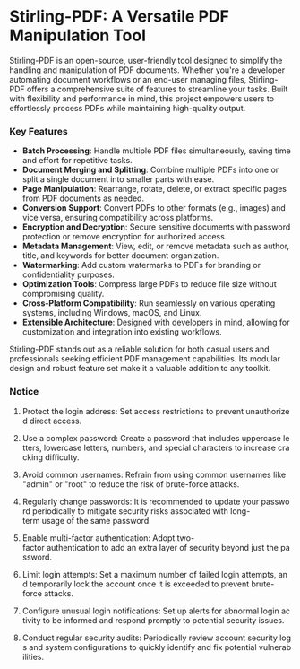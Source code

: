 # Stirling-PDF: A Versatile PDF Manipulation Tool

Stirling-PDF is an open-source, user-friendly tool designed to simplify the handling and manipulation of PDF documents. Whether you're a developer automating document workflows or an end-user managing files, Stirling-PDF offers a comprehensive suite of features to streamline your tasks. Built with flexibility and performance in mind, this project empowers users to effortlessly process PDFs while maintaining high-quality output.

### Key Features

- **Batch Processing**: Handle multiple PDF files simultaneously, saving time and effort for repetitive tasks.
- **Document Merging and Splitting**: Combine multiple PDFs into one or split a single document into smaller parts with ease.
- **Page Manipulation**: Rearrange, rotate, delete, or extract specific pages from PDF documents as needed.
- **Conversion Support**: Convert PDFs to other formats (e.g., images) and vice versa, ensuring compatibility across platforms.
- **Encryption and Decryption**: Secure sensitive documents with password protection or remove encryption for authorized access.
- **Metadata Management**: View, edit, or remove metadata such as author, title, and keywords for better document organization.
- **Watermarking**: Add custom watermarks to PDFs for branding or confidentiality purposes.
- **Optimization Tools**: Compress large PDFs to reduce file size without compromising quality.
- **Cross-Platform Compatibility**: Run seamlessly on various operating systems, including Windows, macOS, and Linux.
- **Extensible Architecture**: Designed with developers in mind, allowing for customization and integration into existing workflows.

Stirling-PDF stands out as a reliable solution for both casual users and professionals seeking efficient PDF management capabilities. Its modular design and robust feature set make it a valuable addition to any toolkit.

### Notice

1.  Protect the login address: Set access restrictions to prevent unauthorized direct access.
    
2.  Use a complex password: Create a password that includes uppercase letters, lowercase letters, numbers, and special characters to increase cracking difficulty.
    
3.  Avoid common usernames: Refrain from using common usernames like "admin" or "root" to reduce the risk of brute-force attacks.
    
4.  Regularly change passwords: It is recommended to update your password periodically to mitigate security risks associated with long-term usage of the same password.
    
5.  Enable multi-factor authentication: Adopt two-factor authentication to add an extra layer of security beyond just the password.
    
6.  Limit login attempts: Set a maximum number of failed login attempts, and temporarily lock the account once it is exceeded to prevent brute-force attacks.
    
7.  Configure unusual login notifications: Set up alerts for abnormal login activity to be informed and respond promptly to potential security issues.
    
8.  Conduct regular security audits: Periodically review account security logs and system configurations to quickly identify and fix potential vulnerabilities.
        